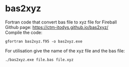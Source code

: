 # bas2xyz
Fortran code that convert bas file to xyz file for Fireball <br />
Github page: https://ctm-itodys.github.io/bas2xyz/ <br />
Compile the code:
```markdown
gfortran bas2xyz.f95 -o bas2xyz.exe
```

For utilisation give the name of the xyz file and the bas file:
```markdown
./bas2xyz.exe file.bas file.xyz
```

